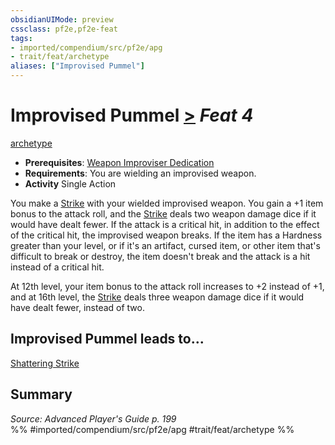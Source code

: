 ```yaml
---
obsidianUIMode: preview
cssclass: pf2e,pf2e-feat
tags:
- imported/compendium/src/pf2e/apg
- trait/feat/archetype
aliases: ["Improvised Pummel"]
---
```

# Improvised Pummel  [>](chapter-9-playing-the-game.md#Actions "Single Action") *Feat 4*  
[archetype](archetype.md)  

- **Prerequisites**: [Weapon Improviser Dedication](weapon-improviser-dedication-apg.md)
- **Requirements**: You are wielding an improvised weapon.
- **Activity** Single Action

You make a [Strike](strike.md) with your wielded improvised weapon. You gain a +1 item bonus to the attack roll, and the [Strike](strike.md) deals two weapon damage dice if it would have dealt fewer. If the attack is a critical hit, in addition to the effect of the critical hit, the improvised weapon breaks. If the item has a Hardness greater than your level, or if it's an artifact, cursed item, or other item that's difficult to break or destroy, the item doesn't break and the attack is a hit instead of a critical hit.

At 12th level, your item bonus to the attack roll increases to +2 instead of +1, and at 16th level, the [Strike](strike.md) deals three weapon damage dice if it would have dealt fewer, instead of two.

## Improvised Pummel leads to...

[Shattering Strike](shattering-strike-apg.md)

## Summary

*Source: Advanced Player's Guide p. 199*  
%% #imported/compendium/src/pf2e/apg #trait/feat/archetype %%